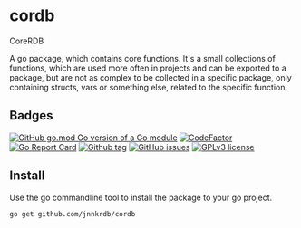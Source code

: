 # cordb

CoreRDB

A go package, which contains core functions. It's a small collections of functions, which are used more often in projects and can be exported to a package, but are not as complex to be collected in a specific package, only containing structs, vars or something else, related to the specific function.

## Badges

[![GitHub go.mod Go version of a Go module](https://img.shields.io/github/go-mod/go-version/jnnkrdb/cordb)](https://github.com/jnnkrdb/cordb)
[![CodeFactor](https://www.codefactor.io/repository/github/jnnkrdb/cordb/badge)](https://www.codefactor.io/repository/github/jnnkrdb/cordb)
[![Go Report Card](https://goreportcard.com/badge/github.com/jnnkrdb/cordb)](https://goreportcard.com/report/github.com/jnnkrdb/cordb)
[![Github tag](https://badgen.net/github/tag/jnnkrdb/cordb)](https://github.com/jnnkrdb/cordb/tags/)
[![GitHub issues](https://badgen.net/github/issues/jnnkrdb/cordb/)](https://github.com/jnnkrdb/cordb/issues/)
[![GPLv3 license](https://img.shields.io/badge/License-GPLv3-blue.svg)](http://perso.crans.org/besson/LICENSE.html)

## Install
Use the go commandline tool to install the package to your go project.
```
go get github.com/jnnkrdb/cordb
```